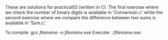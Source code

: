 These are solutions for practical02 (written in C). The first exercise where we check the number of binary digits is available in 'Conversion.c' while the second exercise where we compare the difference between two sums is available in 'Sum.c'.

To compile: gcc *filename* -o *filename.exe*
Execute: ./*filename.exe*
